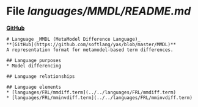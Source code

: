 # File _languages/MMDL/README.md_
**[GitHub](https://github.com/softlang/yas/blob/master/languages/MMDL/README.md)**
```
# Language _MMDL (MetaModel Difference Language)_
**[GitHub](https://github.com/softlang/yas/blob/master/MMDL)**
A representation format for metamodel-based term differences.

## Language purposes
* Model differencing

## Language relationships

## Language elements
* [languages/FRL/mmdiff.term](../../languages/FRL/mmdiff.term)
* [languages/FRL/mminvdiff.term](../../languages/FRL/mminvdiff.term)
```
